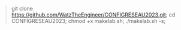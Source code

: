 > git clone https://github.com/WatzTheEngineer/CONFIGRESEAU2023.git; cd CONFIGRESEAU2023; chmod +x makelab.sh; ./makelab.sh -s;
